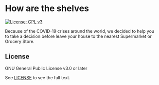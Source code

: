 # How are the shelves

[![License: GPL v3](https://img.shields.io/badge/License-GPLv3-blue.svg)](https://www.gnu.org/licenses/gpl-3.0)

Because of the COVID-19 crises around the world, we decided to help you to take a decision before leave your house to the nearest Supermarket or Grocery Store.

## License

GNU General Public License v3.0 or later

See [LICENSE](LICENSE.txt) to see the full text.